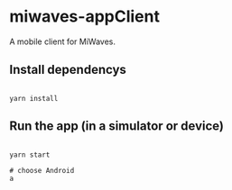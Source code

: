 # miwaves-appClient

A mobile client for MiWaves.


## Install dependencys

```

yarn install

```


## Run the app (in a simulator or device)

```

yarn start

# choose Android
a

```